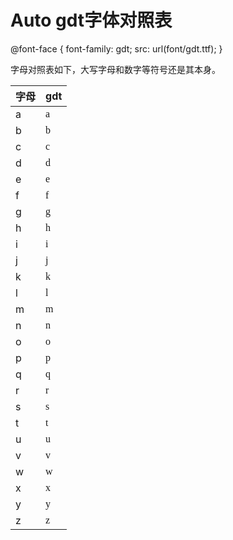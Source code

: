 # Auto gdt字体对照表

@font-face {
	font-family: gdt;
	src: url(font/gdt.ttf);
}

字母对照表如下，大写字母和数字等符号还是其本身。  

|字母|gdt|
|----|---|
|a|<div style="font-family: gdt;">a<div>|
|b|<div style="font-family: gdt;">b<div>|
|c|<div style="font-family: gdt;">c<div>|
|d|<div style="font-family: gdt;">d<div>|
|e|<div style="font-family: gdt;">e<div>|
|f|<div style="font-family: gdt;">f<div>|
|g|<div style="font-family: gdt;">g<div>|
|h|<div style="font-family: gdt;">h<div>|
|i|<div style="font-family: gdt;">i<div>|
|j|<div style="font-family: gdt;">j<div>|
|k|<div style="font-family: gdt;">k<div>|
|l|<div style="font-family: gdt;">l<div>|
|m|<div style="font-family: gdt;">m<div>|
|n|<div style="font-family: gdt;">n<div>|
|o|<div style="font-family: gdt;">o<div>|
|p|<div style="font-family: gdt;">p<div>|
|q|<div style="font-family: gdt;">q<div>|
|r|<div style="font-family: gdt;">r<div>|
|s|<div style="font-family: gdt;">s<div>|
|t|<div style="font-family: gdt;">t<div>|
|u|<div style="font-family: gdt;">u<div>|
|v|<div style="font-family: gdt;">v<div>|
|w|<div style="font-family: gdt;">w<div>|
|x|<div style="font-family: gdt;">x<div>|
|y|<div style="font-family: gdt;">y<div>|
|z|<div style="font-family: gdt;">z<div>|